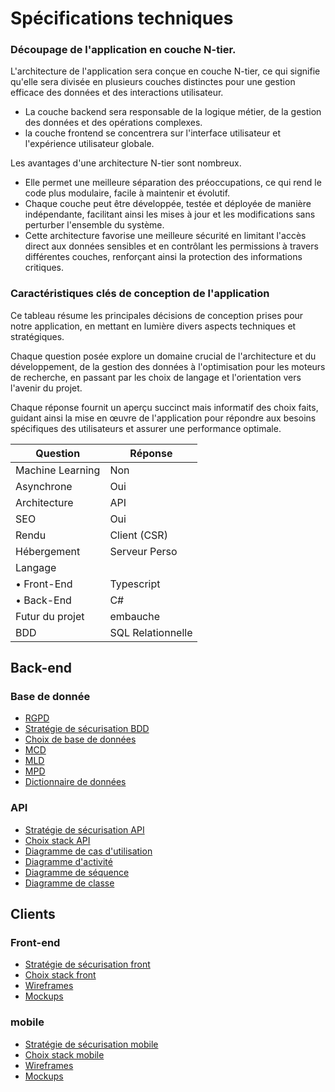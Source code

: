 # Spécifications techniques

### Découpage de l'application en couche N-tier.
L'architecture de l'application sera conçue en couche N-tier, ce qui signifie qu'elle sera divisée en plusieurs couches distinctes pour une gestion efficace des données et des interactions utilisateur.  
- La couche backend sera responsable de la logique métier, de la gestion des données et des opérations complexes.
- la couche frontend se concentrera sur l'interface utilisateur et l'expérience utilisateur globale.

Les avantages d'une architecture N-tier sont nombreux.  
- Elle permet une meilleure séparation des préoccupations, ce qui rend le code plus modulaire, facile à maintenir et évolutif.
- Chaque couche peut être développée, testée et déployée de manière indépendante, facilitant ainsi les mises à jour et les modifications sans perturber l'ensemble du système.
- Cette architecture favorise une meilleure sécurité en limitant l'accès direct aux données sensibles et en contrôlant les permissions à travers différentes couches, renforçant ainsi la protection des informations critiques.

### Caractéristiques clés de conception de l'application

Ce tableau résume les principales décisions de conception prises pour notre application, en mettant en lumière divers aspects techniques et stratégiques.  

Chaque question posée explore un domaine crucial de l'architecture et du développement, de la gestion des données à l'optimisation pour les moteurs de recherche, en passant par les choix de langage et l'orientation vers l'avenir du projet.  

Chaque réponse fournit un aperçu succinct mais informatif des choix faits, guidant ainsi la mise en œuvre de l'application pour répondre aux besoins spécifiques des utilisateurs et assurer une performance optimale.

| Question  | Réponse  |
|---|---|
| Machine Learning  | Non |
| Asynchrone  | Oui |
| Architecture | API |
| SEO | Oui |
| Rendu | Client (CSR) |
| Hébergement | Serveur Perso |
| Langage |  |
| • Front-End | Typescript  |
| • Back-End | C#  |
|Futur du projet| embauche |
| BDD | SQL Relationnelle|
  
## Back-end

### Base de donnée
- [RGPD](./rgpd.md)
- [Stratégie de sécurisation BDD](./securisation-bdd.md)
- [Choix de base de données](choix-bdd.md)
- [MCD](./mcd.md)
- [MLD](./mld.md)
- [MPD](./mpd.md)
- [Dictionnaire de données](./dictionnaire-donnees.md)

### API
- [Stratégie de sécurisation API](./securisation-api.md)
- [Choix stack API](choix-stack-api.md)
- [Diagramme de cas d'utilisation](./cas-utilisation.md)
- [Diagramme d'activité](./diagramme-activite.md)
- [Diagramme de séquence](./diagramme-sequence.md)
- [Diagramme de classe](./diagramme-classe.md)


## Clients

### Front-end

- [Stratégie de sécurisation front](./securisation-front.md)
- [Choix stack front](choix-stack-front.md)
- [Wireframes](./wireframes.md)
- [Mockups](./mockups.md)

### mobile

- [Stratégie de sécurisation mobile](./securisation-mobile.md)
- [Choix stack mobile](choix-stack-mobile.md)
- [Wireframes](./wireframes-mobile.md)
- [Mockups](./mockups-mobile.md)






